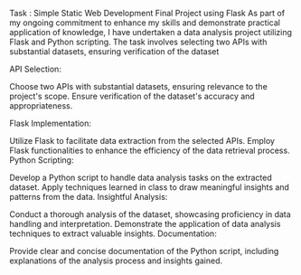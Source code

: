 Task : Simple Static Web Development Final Project using Flask
As part of my ongoing commitment to enhance my skills and demonstrate practical application of knowledge, I have undertaken a data analysis project utilizing Flask and Python scripting. The task involves selecting two APIs with substantial datasets, ensuring verification of the dataset

API Selection:

Choose two APIs with substantial datasets, ensuring relevance to the project's scope.
Ensure verification of the dataset's accuracy and appropriateness.

Flask Implementation:

Utilize Flask to facilitate data extraction from the selected APIs.
Employ Flask functionalities to enhance the efficiency of the data retrieval process.
Python Scripting:

Develop a Python script to handle data analysis tasks on the extracted dataset.
Apply techniques learned in class to draw meaningful insights and patterns from the data.
Insightful Analysis:

Conduct a thorough analysis of the dataset, showcasing proficiency in data handling and interpretation.
Demonstrate the application of data analysis techniques to extract valuable insights.
Documentation:

Provide clear and concise documentation of the Python script, including explanations of the analysis process and insights gained.
